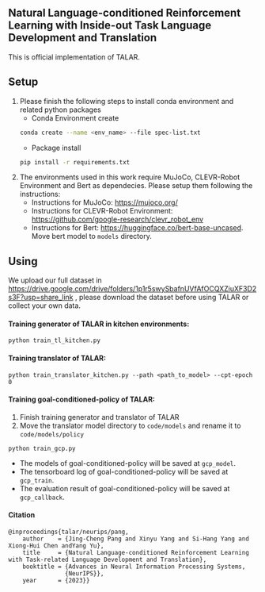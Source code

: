 ## Natural Language-conditioned Reinforcement Learning with Inside-out Task Language Development and Translation

This is official implementation of TALAR.


## Setup
1. Please finish the following steps to install conda environment and related python packages
    - Conda Environment create
    ```bash
    conda create --name <env_name> --file spec-list.txt
    ```
    - Package install
    ```bash
    pip install -r requirements.txt
    ```
2. The environments used in this work require MuJoCo, CLEVR-Robot Environment and Bert as dependecies. Please setup them following the instructions:
    - Instructions for MuJoCo: https://mujoco.org/
    - Instructions for CLEVR-Robot Environment: https://github.com/google-research/clevr_robot_env
    - Instructions for Bert: https://huggingface.co/bert-base-uncased. Move bert model to `models` directory.

## Using

We upload our full dataset in https://drive.google.com/drive/folders/1p1r5swySbafnUVfAfOCQXZiuXF3D2s3F?usp=share_link , please download the dataset before using TALAR or collect your own data.

#### Training generator of TALAR in kitchen environments:

```
python train_tl_kitchen.py
```

#### Training translator of TALAR:

```
python train_translator_kitchen.py --path <path_to_model> --cpt-epoch 0
```

#### Training goal-conditioned-policy of TALAR:

1. Finish training generator and translator of TALAR
2. Move the translator model directory to `code/models` and rename it to `code/models/policy`
```
python train_gcp.py
```

* The models of goal-conditioned-policy will be saved at `gcp_model`.
* The tensorboard log of goal-conditioned-policy will be saved at `gcp_train`.
* The evaluation result of goal-conditioned-policy will be saved at `gcp_callback`.

#### Citation

```
@inproceedings{talar/neurips/pang,
    author    = {Jing-Cheng Pang and Xinyu Yang and Si-Hang Yang and Xiong-Hui Chen andYang Yu},
    title     = {Natural Language-conditioned Reinforcement Learning with Task-related Language Development and Translation},
    booktitle = {Advances in Neural Information Processing Systems,
                {NeurIPS}},
    year      = {2023}}
```